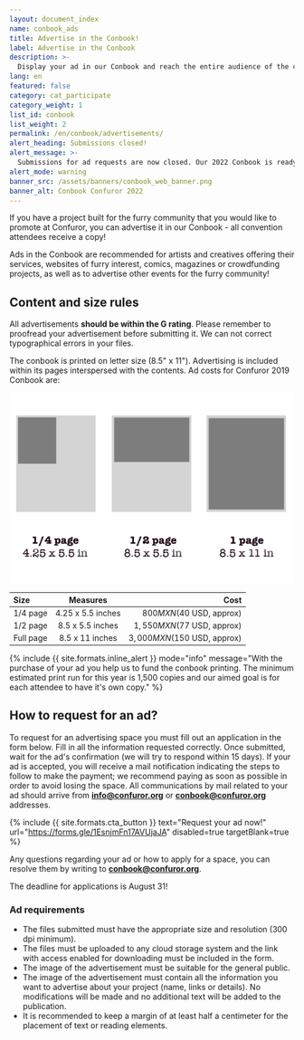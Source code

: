 ```yaml
---
layout: document_index
name: conbook_ads
title: Advertise in the Conbook!
label: Advertise in the Conbook
description: >-
  Display your ad in our Conbook and reach the entire audience of the convention.
lang: en
featured: false
category: cat_participate
category_weight: 1
list_id: conbook
list_weight: 2
permalink: /en/conbook/advertisements/
alert_heading: Submissions closed!
alert_message: >-
  Submissions for ad requests are now closed. Our 2022 Conbook is ready and on it's printing stage. Thank you so much for your participation and/or interest.
alert_mode: warning
banner_src: /assets/banners/conbook_web_banner.png
banner_alt: Conbook Confuror 2022
---
```


If you have a project built for the furry community that you would like to promote at Confuror, you can advertise it in our Conbook - all convention attendees receive a copy!

Ads in the Conbook are recommended for artists and creatives offering their services, websites of furry interest, comics, magazines or crowdfunding projects, as well as to advertise other events for the furry community!


## Content and size rules

All advertisements **should be within the G rating**. Please remember to proofread your advertisement before submitting it. We can not correct typographical errors in your files.

The conbook is printed on letter size (8.5" x 11"). Advertising is included within its pages interspersed with the contents. Ad costs for Confuror 2019 Conbook are:

<div class="container text-center"><img src="/assets/images/ad_size_diagram_en.png" alt="Tamaños de anuncios disponibles" class="img-fluid"></div>

|Size|Measures|Cost|
|:--------|:-------:|--------:|
|1/4 page|4.25 x 5.5 inches|$800 MXN ($40 USD, approx)|
|1/2 page|8.5 x 5.5 inches|$1,550 MXN ($77 USD, approx)|
|Full page|8.5 x 11 inches|$3,000 MXN ($150 USD, approx)|


{%
  include {{ site.formats.inline_alert }}
  mode="info"
  message="With the purchase of your ad you help us to fund the conbook printing. The minimum estimated print run for this year is 1,500 copies and our aimed goal is for each attendee to have it's own copy."
%}


## How to request for an ad?

To request for an advertising space you must fill out an application in the form below. Fill in all the information requested correctly. Once submitted, wait for the ad's confirmation (we will try to respond within 15 days). If your ad is accepted, you will receive a mail notification indicating the steps to follow to make the payment; we recommend paying as soon as possible in order to avoid losing the space. All communications by mail related to your ad should arrive from **info@confuror.org** or **conbook@confuror.org** addresses.

{%
  include {{ site.formats.cta_button }}
  text="Request your ad now!"
  url="https://forms.gle/1EsnjmFn17AVUjaJA"
  disabled=true
  targetBlank=true
%}

Any questions regarding your ad or how to apply for a space, you can resolve them by writing to **conbook@confuror.org**.

The deadline for applications is August 31!


### Ad requirements

- The files submitted must have the appropriate size and resolution (300 dpi minimum).
- The files must be uploaded to any cloud storage system and the link with access enabled for downloading must be included in the form.
- The image of the advertisement must be suitable for the general public.
- The image of the advertisement must contain all the information you want to advertise about your project (name, links or details). No modifications will be made and no additional text will be added to the publication.
- It is recommended to keep a margin of at least half a centimeter for the placement of text or reading elements.